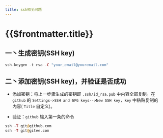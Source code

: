 ```yaml
---
title: ssh相关问题
---
```


# {{$frontmatter.title}}

## 一丶生成密钥(SSH key)

```php
ssh-keygen -t rsa -C "your_email@youremail.com"
```

## 二丶添加密钥(SSH key)，并验证是否成功

- 添加密钥：将上一步骤生成的密钥即 `.ssh/id_rsa.pub` 中内容全部复制。在 `github` 的 `Settings->SSH and GPG keys-->New SSH key`，`key` 中粘贴复制的内容( `Title` 自定义)。

- 验证：`github` 输入第一条的命令

```php
ssh -T git@github.com
ssh -T git@gitee.com
```